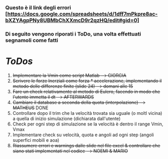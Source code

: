 
### Questo è il link degli errori [https://docs.google.com/spreadsheets/d/1dff7mPkpre8ac-bXZYAgpPNy8UBMbChXXmcD9r2qzHQ/edit#gid=0]
###  Di seguito vengono riporati i ToDo, una volta effettuati segnamoli come fatti

# *ToDos*

1) ~~Implementare la Vmin come script Matlab  --> GIORGIA~~
2) ~~Scrivere le forze Inerziali come forza * accelerazione, implementando il metodo delle differenze finite (slide 24) --> domani alle 15~~
3) ~~Fare un check relativamente al metodo di Eulero, facendo in modo che l'utente immetta il dt  --> AFTERWARDS~~
4) ~~Cambiare il database a seconda della quota (interpolazione) --> MATHEUS~~ DONE
5) Controllare dopo il trim che la velocità trovata sia uguale (o moltl vicina) a quella di inizio simulazione (dichiarata dall'utente)
6) Check per ogni step di simulazione se la velocità è dentro il range Vmin, Vmax
7) Implementare check su velocità, quota e angoli ad ogni step (angoli superfici mobili e aoa) 
8) ~~Riassumere errori e warnings dalle slide nel file excel & controllare che siano stati implementati nel codice --> NOEMI & MARIO~~

